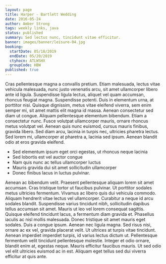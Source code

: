 ```yaml
---
layout: page
title: Harper - Bartlett Wedding
date: 2016-05-24
author: Amber Strong
tags: weekly links, java
status: published
summary: Sed lectus nunc, tincidunt vitae efficitur.
banner: images/banner/leisure-04.jpg
booking:
  startDate: 05/18/2019
  endDate: 05/20/2019
  ctyhocn: ATLWSHX
  groupCode: HBW
published: true
---
```

Cras pellentesque magna a convallis pretium. Etiam malesuada, lectus vitae vehicula malesuada, nunc justo venenatis arcu, sit amet ullamcorper libero ante id ligula. Suspendisse ligula lectus, aliquet vel quam accumsan, rhoncus feugiat magna. Suspendisse potenti. Duis in elementum urna, at porttitor nisi. Quisque dignissim, metus vitae eleifend viverra, sem enim semper mi, sit amet mattis elit magna id massa. Aenean consectetur sed diam ut congue. Aliquam pellentesque elementum bibendum. Etiam a consectetur nunc. Fusce volutpat ullamcorper mauris, ornare rhoncus metus volutpat vel. Aenean quis nunc euismod, cursus mauris finibus, gravida libero. Sed diam arcu, lacinia in turpis nec, ultricies pharetra lectus. Sed lorem mi, ullamcorper at pharetra a, lacinia sed ipsum. Aenean blandit odio at eros gravida eleifend.

* Sed elementum ipsum eget orci egestas, ut rhoncus neque lacinia
* Sed lobortis est vel auctor congue
* Nam quis nunc ac tellus ullamcorper luctus
* Mauris gravida dui sit amet sollicitudin ullamcorper
* Donec finibus lacus in luctus pulvinar.

Aenean ac bibendum velit. Praesent pellentesque aliquam lorem sit amet accumsan. Cras tristique tortor ut faucibus pulvinar. Ut porttitor sodales metus ultricies fermentum. Vivamus ac libero quis dui vehicula commodo. Aliquam hendrerit vitae lectus vel ullamcorper. Curabitur a neque id arcu sodales blandit. Suspendisse varius tincidunt nibh, sollicitudin dapibus tellus accumsan sit amet. Mauris ut leo vel lorem consequat sagittis. Quisque eleifend tincidunt lacus, a fermentum diam gravida et.
Phasellus iaculis ac nisl mollis malesuada. Donec tristique sit amet mauris eget sodales. Duis a congue ipsum. Aenean nec ligula magna. Sed risus nisi, ornare ac ex vel, gravida placerat velit. Ut ultrices at turpis vitae tincidunt. Aenean imperdiet imperdiet turpis, id varius lectus dictum ut. Pellentesque fermentum velit tincidunt pellentesque molestie. Integer et odio ornare, blandit enim at, egestas neque. Mauris efficitur faucibus mauris. Ut sed odio vel elit ultricies euismod ac in est. Aliquam eget tellus sed dui viverra efficitur at quis ante.
